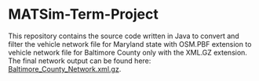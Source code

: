 # MATSim-Term-Project

This repository contains the source code written in Java to convert and filter the vehicle network file for Maryland state with OSM.PBF extension to vehicle network file for Baltimore County only with the XML.GZ extension. The final network output can be found here: [Baltimore_County_Network.xml.gz](https://github.com/alibishokputov/MATSim-Term-Project/blob/main/MATSimNetworkBaltimoreCounty/Baltimore_County_Network.xml.gz).
